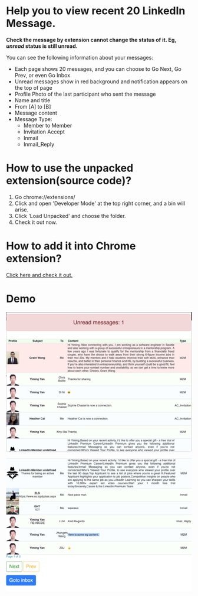 # Help you to view recent 20 LinkedIn Message.  
**Check the message by extension cannot change the status of it. Eg, ***unread*** status is still unread.**  

You can see the following information about your messages:
 - Each page shows 20 messages, and you can choose to Go Next, Go Prev, or even Go Inbox
 - Unread messages show in red background and notification appears on the top of page  
 - Profile Photo of the last participant who sent the message  
 - Name and title
 - From [A] to [B]
 - Message content
 - Message Type: 
   - Member to Member
   - Invitation Accept
   - Inmail
   - Inmail_Reply  

# How to use the unpacked extension(source code)?  
1. Go chrome://extensions/
2. Click and open 'Developer Mode' at the top right corner, and a bin will arise.
3. Click 'Load Unpacked' and choose the folder.
4. Check it out now.  

# How to add it into Chrome extension?  
[Click here and check it out.](https://chrome.google.com/webstore/detail/linkedin-inbox/eaceggfpmjnmgodgpffplfmadjjpfabp/related?hl=en-US&gl=US)  

# Demo
![](https://github.com/yanym/Linkedin-Inbox-Invitation-Chrome-Extension/blob/master/_locales/en/Demo1.png)  


![](https://github.com/yanym/Linkedin-Inbox-Invitation-Chrome-Extension/blob/master/_locales/en/Demo2.png)  

